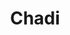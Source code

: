 ---
template: IdentityDetailPage
title: Chadi
description: NFT artist 
image: /ship-420.jpg
website: 
donationAddress: 
---
